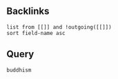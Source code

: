 ## Backlinks
```dataview 
list from [[]] and !outgoing([[]]) 
sort field-name asc
```
## Query
```query 
buddhism
```
